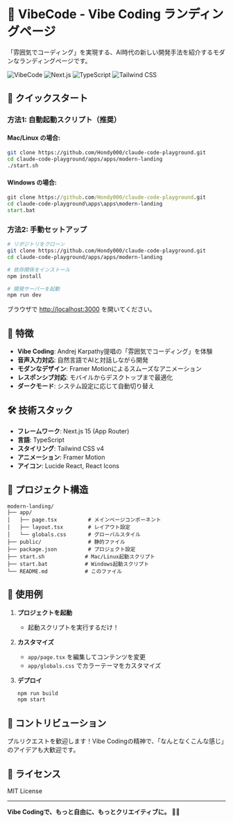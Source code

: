 # 🎤 VibeCode - Vibe Coding ランディングページ

「雰囲気でコーディング」を実現する、AI時代の新しい開発手法を紹介するモダンなランディングページです。

![VibeCode](https://img.shields.io/badge/VibeCode-Vibe%20Coding-purple?style=for-the-badge)
![Next.js](https://img.shields.io/badge/Next.js-15-black?style=for-the-badge&logo=next.js)
![TypeScript](https://img.shields.io/badge/TypeScript-5-blue?style=for-the-badge&logo=typescript)
![Tailwind CSS](https://img.shields.io/badge/Tailwind-4-38B2AC?style=for-the-badge&logo=tailwind-css)

## 🚀 クイックスタート

### 方法1: 自動起動スクリプト（推奨）

#### Mac/Linux の場合:

```bash
git clone https://github.com/Hondy000/claude-code-playground.git
cd claude-code-playground/apps/apps/modern-landing
./start.sh
```

#### Windows の場合:

```cmd
git clone https://github.com/Hondy000/claude-code-playground.git
cd claude-code-playground\apps\apps\modern-landing
start.bat
```

### 方法2: 手動セットアップ

```bash
# リポジトリをクローン
git clone https://github.com/Hondy000/claude-code-playground.git
cd claude-code-playground/apps/apps/modern-landing

# 依存関係をインストール
npm install

# 開発サーバーを起動
npm run dev
```

ブラウザで [http://localhost:3000](http://localhost:3000) を開いてください。

## 🎨 特徴

- **Vibe Coding**: Andrej Karpathy提唱の「雰囲気でコーディング」を体験
- **音声入力対応**: 自然言語でAIと対話しながら開発
- **モダンなデザイン**: Framer Motionによるスムーズなアニメーション
- **レスポンシブ対応**: モバイルからデスクトップまで最適化
- **ダークモード**: システム設定に応じて自動切り替え

## 🛠️ 技術スタック

- **フレームワーク**: Next.js 15 (App Router)
- **言語**: TypeScript
- **スタイリング**: Tailwind CSS v4
- **アニメーション**: Framer Motion
- **アイコン**: Lucide React, React Icons

## 📁 プロジェクト構造

```
modern-landing/
├── app/
│   ├── page.tsx          # メインページコンポーネント
│   ├── layout.tsx        # レイアウト設定
│   └── globals.css       # グローバルスタイル
├── public/               # 静的ファイル
├── package.json          # プロジェクト設定
├── start.sh             # Mac/Linux起動スクリプト
├── start.bat            # Windows起動スクリプト
└── README.md            # このファイル
```

## 🎯 使用例

1. **プロジェクトを起動**

   - 起動スクリプトを実行するだけ！

2. **カスタマイズ**

   - `app/page.tsx` を編集してコンテンツを変更
   - `app/globals.css` でカラーテーマをカスタマイズ

3. **デプロイ**
   ```bash
   npm run build
   npm start
   ```

## 🤝 コントリビューション

プルリクエストを歓迎します！Vibe
Codingの精神で、「なんとなくこんな感じ」のアイデアも大歓迎です。

## 📄 ライセンス

MIT License

---

**Vibe Codingで、もっと自由に、もっとクリエイティブに。** 🚀✨

